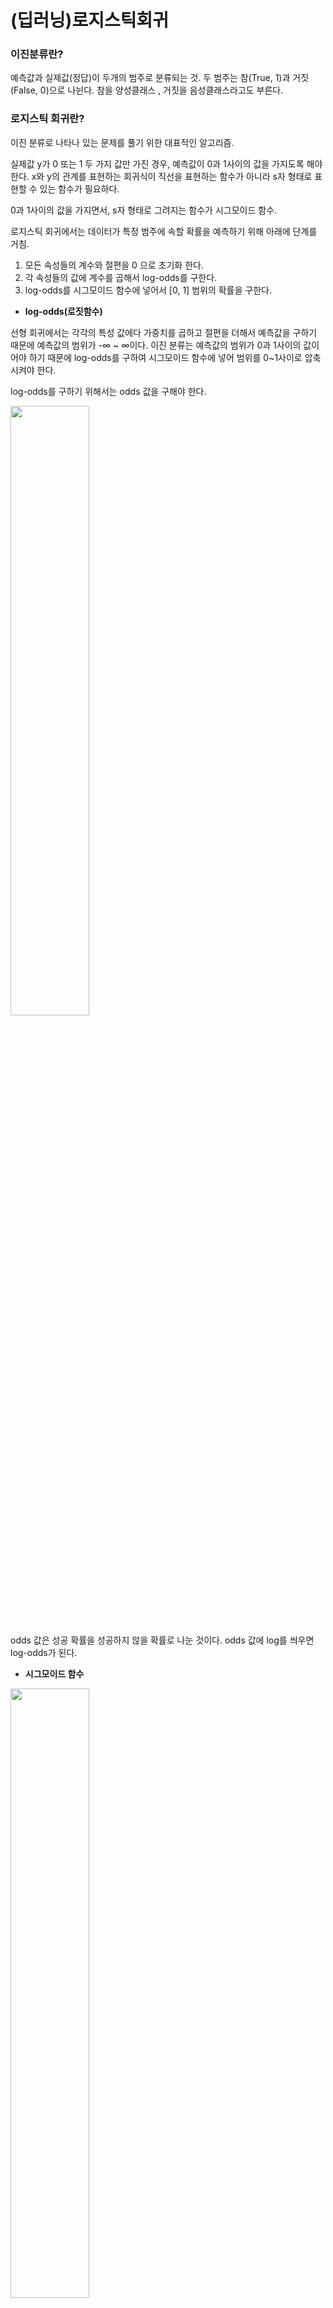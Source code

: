 # (딥러닝)로지스틱회귀

### **이진분류란?**

예측값과 실제값(정답)이 두개의 범주로 분류되는 것. 두 범주는 참(True, 1)과 거짓(False, 0)으로 나뉜다. 참을 양성클래스 , 거짓을 음성클래스라고도 부른다.

### **로지스틱 회귀란?**

이진 분류로 나타나 있는 문제를 풀기 위한 대표적인 알고리즘.

실제값 y가 0 또는 1 두 가지 값만 가진 경우, 예측값이 0과 1사이의 값을 가지도록 해야한다. x와 y의 관계를 표현하는 회귀식이 직선을 표현하는  함수가 아니라 s자 형태로 표현할 수 있는  함수가 필요하다.

0과 1사이의 값을 가지면서, s자 형태로 그려지는 함수가 시그모이드 함수.

로지스틱 회귀에서는 데이터가 특정 범주에 속할 확률을 예측하기 위해 아래에 단계를 거침.

1. 모든 속성들의 계수와 절편을 0 으로 초기화 한다.
2. 각 속성들의 값에 계수를 곱해서 log-odds를 구한다.
3. log-odds를 시그모이드 함수에 넣어서 [0, 1] 범위의 확률을 구한다.

- **log-odds(로짓함수)**

선형 회귀에서는 각각의 특성 값에다 가중치를 곱하고 절편을 더해서 예측값을 구하기 때문에 예측값의 범위가 -∞ ~ ∞이다. 이진 분류는 예측값의 범위가 0과 1사이의 값이어야 하기 때문에 log-odds를 구하여 시그모이드 함수에 넣어 범위를 0~1사이로 압축시켜야 한다.

log-odds를 구하기 위해서는 odds 값을 구해야 한다.

<img src="./딥러닝_로지스틱회귀/Untitled.png" width="50%" height="50%" />

odds 값은 성공 확률을 성공하지 않을 확률로 나눈 것이다. odds 값에 log를 씌우면 log-odds가 된다.

- **시그모이드 함수**
<img src="./딥러닝_로지스틱회귀/Untitled 1.png" width="50%" height="50%" />

- **로지스틱회귀의 진행 단계**
<img src="./딥러닝_로지스틱회귀/Untitled 2.png" width="50%" height="50%" />

범위가 -∞ ~ ∞인 z를 활성화 함수 중의 하나인 시그모이드 함수를 이용해 범위가 0 ~ 1인 a로 압축하고 임계 함수를 이용해 0 또는 1 값을 가지는 ŷ으로 이진 분류한다.

여기서 $z = b+\sum\limits_{i=1}^nw_ix_i$이다. 

**로지스틱 뉴런 구현하기**

```python
class LogisticNeuron:
    
    def __init__(self): # 가중치(w), 절편(b) None으로 지정
        self.w = None
        self.b = None
        
    def forpass(self, x): # 정방향 계산, 직선방정식 계산
        z = np.sum(x * self.w) + self.b
        return z
    
    def backprop(self, x, err): # 역방향 계산
        w_grad = x * err
        b_grad = 1 * err
        return w_grad, b_grad
    
    def fit(self, x, y, epochs=100): # 훈련함수
        self.w = np.ones(x.shape[1])
        self.b = 0
        for i in range(epochs):      # epochs만큼 훈련반복
            for x_i, y_i in zip(x,y):
                z = self.forpass(x_i)
                a = self.activation(z)
                err = -(y_i - a)     # 오차 계산 *손실 함수의 미분한 결과와 동일하게 하기 위해 '-'붙힘
                w_grad, b_grad = self.backprop(x_i, err)
                self.w -= w_grad     # 가중치 업데이트 
                self.b -= b_grad     # 절편 업데이트
                
    def activation(self, z):      # 활성화 함수
        a = 1 / (1 + np.exp(-z))  # 시그모이드 계산
        return a
    
    def predict(self, x):   # y_hat 계산함수
        z = [self.forpass(x_i) for x_i in x]
        a = self.activation(np.array(z))
        return a > 0.5
```

### 로지스틱 손실함수

분류 문제의 목표는 확률의 정확도가 높도록 하는 것이다. 로지스틱 회귀가 문제에 대한 확률을 제대로 예측하는지 구해 놓은 특성에 가중치와 절편이 적절한지 확인하기 위해 손실을 고려해야 한다. 즉, 로지스틱 회귀 모델의 목표는 로지스틱 함수를 구성하는 계수와 절편에 대해 손실을 최소화하는 값을 찾는 것이다.  

로지스틱 분류문제는 이진분류를 하기 때문에 손실을 두가지 경우로 나누어 생각해보아야 한다. 경사하강법(Gradient Descent)을 사용하여 모든 데이터에서 손실(Log Loss)이 최소화하는 가중치와 절편를 찾을 수 있다.

<img src="./딥러닝_로지스틱회귀/Untitled 3.png" width="50%" height="50%" />

분류(레이블)가 y=1, y=0 일 때 각각의 손실 함수의 그래프 (h=a)

$L = -(ylog(a) + (1-y)log(1-a))$

 # y: 타깃값(결과값), a: 활성화함수(시그모이드 함수)의 출력값

[로지스틱손실함수](https://www.notion.so/bfa3bb24e68e4f8fb9545398a02a2445)

분류의 정확도는 미분 가능한 함수가 아니기 때문에 이진 크로스 엔트로피 또는 로지스틱 손실 함수를 사용해 경사하강법에 적용하도록 해보자. 

<img src="./딥러닝_로지스틱회귀/Untitled 4.png" width="50%" height="50%" />
선형회귀의 손실함수를 미분한 것과 로지스틱 손실함수를 미분한 것이 흡사하다. 

### 단일층신경망

<img src="./딥러닝_로지스틱회귀/Untitled 5.png" width="50%" height="50%" />

신경망은 입력층 은닉층 출력층으로 나눌 수 있다. 은닉층이 하나 이상 존재하면 그 신경망을 딥러닝, 심층신경망이라 부른다.

은닉층이 없이 입력층, 출력층만 존재할 경우 단일층 신경망이라 부른다. 단일층 신경망을 로지스틱회귀라 보아도 무방하다. 

<img src="./딥러닝_로지스틱회귀/Untitled 6.png" width="50%" height="50%" />

**입력층 구현**

입력층은 입력 데이터 세트 준비하는 것으로 구현가능하다.

```python
from sklearn.datasets import load_breast_cancer
cancer = load_breast_cancer()
print(cancer.data.shape, cancer.target.shape)
```

- 입력층에서 준비한 입력데이터를 훈련데이터와 테스트 데이터로 분류합니다.
    - 훈련 데이터 세트를 나눌 때는 테스트 세트보다 훈련 세트가 더 많아야 합니다.
    - 훈련 데이터 세트를 나누기 전에 양성, 음성 클래스가 훈련 세트나 테스트 세트의 어느 한쪽에 몰리지 않도록 골고루 섞어야 합니다. (훈련세트, 테스트세트 모두 같은 비율로 섞여 있도록 하는 것이 좋다)

<img src="./딥러닝_로지스틱회귀/Untitled 7.png" width="50%" height="50%" />

**Train set와 Test set 나누기**

```python
from sklearn.model_selection import train_test_split
x_train, x_test, y_train, y_test = train_test_split(x, y, stratify=y, test_size=0.2, random_state=42)
```

<img src="./딥러닝_로지스틱회귀/Untitled 8.png" width="50%" height="50%" />

- 확률적 경사 하강법 : 무작위성을 주기 위해 각 에포크마다 1개의 샘플을 무작위로 선택, 에포크마다 샘플을 무작위로 섞음  > 빠르게 최적의 가중치로 다가갈 수 있음, 계산양이 적음 >> 최적의 가중치를 찾아가는 궤적이 좋지는 않다.
- 배치 경사 하강법 : 전체 샘플을 한 번에 적용하여 사용. 에포크마다 그레디언트를 한번에 계산하여 가중치를 업데이트 > 가장 좋은 최적의 가중치의 수렴을 보여준다. 가중치의 변하는 궤적이 부드럽게 옳바른 방향으로 흐름 >> 많은 양의 데이터를 적용시킬 때 사용하긴 적절치 않다.
- 미니 배치 경사 하강법 : 두 경사하강법의 절충안. 전체 훈련 데이터 세트에서 n개의 샘플을 무작위로 선택하여 그레디언트 계산 x 반복.

**단일층 신경망 구현**

- 로지스틱 손실 함수와 확률적 경사하강법을 적용해 로지스틱 뉴런 클래스를 업데이트 시킨다.
- 여기서 로지스틱 손실함수는 에포크가 반복됨에 따라 손실함수 값이 감소하는지 지켜보기 위해  losses 리스트에 그 값을 저장해 확인한다.

```python
class SingleLayer:
    
    def __init__(self):
        self.w = None
        self.b = None
        self.losses = [] 
        
    def forpass(self, x): 
        z = np.sum(x * self.w) + self.b
        return z
    
    def backprop(self, x, err): 
        w_grad = x * err
        b_grad = 1 * err
        return w_grad, b_grad
    
    def fit(self, x, y, epochs=100): 
        self.w = np.ones(x.shape[1])
        self.b = 0
        for i in range(epochs):
            loss = 0
            indexes = np.random.permutation(np.arange(len(x))) # 확률적 경사하강법을 사용
            for i in indexes:
                z = self.forpass(x[i])
                a = self.activation(z)
                err = -(y[i] - a)     
                w_grad, b_grad = self.backprop(x[i], err)
                self.w -= w_grad      
                self.b -= b_grad
                a = np.clip(a, 1e-10, 1-1e-10)  # 안전한 로그계산을 위해 두 매개변수의 값을 벗어나는 a는 잘라낸다.
                loss += -(y[i]*np.log(a)+(1-y[i])*np.log(1-a))  #손실함수
            self.losses.append(loss/len(y)) # 손실함수의 결과값이 epochs가 반복됨에 따라서 줄어들고 있는지 확인하기 위함.
                
    def activation(self, z):      
        a = 1 / (1 + np.exp(-z)) 
        return a
    
    def predict(self, x):   # y_hat 계산함수
        z = [self.forpass(x_i) for x_i in x]
        a = self.activation(np.array(z))
        return a > 0.5
       #return np.array(z) > 0 // 효율성을 위해 activation함수 계산 없이 사용 가능.
    
    def score(self, x, y):
        return np.mean(self.predict(x) == y)
```

**신경망 훈련 및 결과 확인**

- fit 함수를 사용해 신경망을 훈련시키고 predict 함수를 통해 예측값을 도출한다. 도출된 예측값과 실제값의 정확도(훈련에 대한 결과)를 score를 사용해 확인한다.

```python
layer = SingleLayer()
layer.fit(x_train, y_train)
layer.score(x_test, y_test)
```

